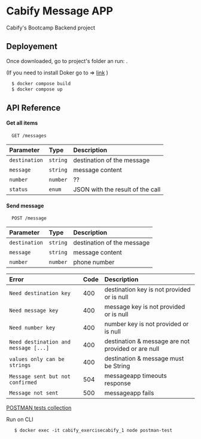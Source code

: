 
# Cabify Message APP

Cabify's Bootcamp Backend project 


## Deployement

Once downloaded, go to project's folder an run: .

(If you need to install Doker go to => [link](https://www.docker.com/get-started/) )

```bash
  $ docker compose build
  $ docker compose up
```

## API Reference

#### Get all items

```http
  GET /messages
```

| Parameter | Type     | Description                |
| :-------- | :------- | :------------------------- |
| `destination` | `string` | destination of the message |
| `message` | `string` | message content |
| `number` | `number` | ?? |
| `status` | `enum` | JSON with the result of the call |







#### Send message

```http
  POST /message
```

| Parameter | Type     | Description                       |
| :-------- | :------- | :-------------------------------- |
| `destination` | `string` | destination of the message |
| `message` | `string` | message content |
| `number` | `number` | phone number |

| Error | Code    | Description                       |
| :-------- | :------- | :-------------------------------- |
| `Need destination key` | 400 | destination key is not provided or is null |
| `Need message key` | 400 | message key is not provided or is null |
| `Need number key` | 400 | number key is not provided or is null|
| `Need destination and message [...]` | 400 | destination & message are not provided or are null|
| `values only can be strings` | 400 | destination & message must be String|
| `Message sent but not confirmed` | 504 | messageapp timeouts response|
| `Message not sent` | 500 | messageapp fails |


[POSTMAN tests collection](test_messages.postman_collection.json) 

Run on CLI

```
   $ docker exec -it cabify_exercisecabify_1 node postman-test
```









